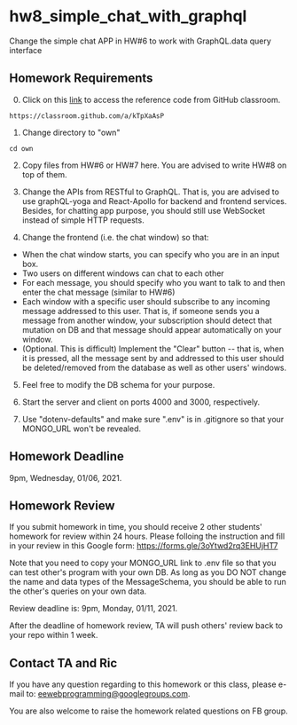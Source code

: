 # hw8_simple_chat_with_graphql

Change the simple chat APP in HW#6 to work with GraphQL.data query interface

## Homework Requirements

0. Click on this [link](https://classroom.github.com/a/kTpXaAsP) to access the reference code from GitHub classroom.
```
https://classroom.github.com/a/kTpXaAsP
```

1. Change directory to "own"
```
cd own
```

2. Copy files from HW#6 or HW#7 here. You are advised to write HW#8 on top of them.

3. Change the APIs from RESTful to GraphQL. That is, you are advised to use graphQL-yoga and React-Apollo for backend and frontend services. Besides, for chatting app purpose, you should still use WebSocket instead of simple HTTP requests.

4. Change the frontend (i.e. the chat window) so that:
- When the chat window starts, you can specify who you are in an input box.
- Two users on different windows can chat to each other 
- For each message, you should specify who you want to talk to and then enter the chat message (similar to HW#6)
- Each window with a specific user should subscribe to any incoming message addressed to this user. That is, if someone sends you a message from another window, your subscription should detect that mutation on DB and that message should appear automatically on your window.
- (Optional. This is difficult) Implement the "Clear" button -- that is, when it is pressed, all the message sent by and addressed to this user should be deleted/removed from the database as well as other users' windows.

5. Feel free to modify the DB schema for your purpose.

6. Start the server and client on ports 4000 and 3000, respectively.

7. Use "dotenv-defaults" and make sure ".env" is in .gitignore so that your MONGO_URL won't be revealed.

## Homework Deadline

9pm, Wednesday, 01/06, 2021.

## Homework Review

If you submit homework in time, you should receive 2 other students' homework for review within 24 hours. Please folloing the instruction and fill in your review in this Google form: https://forms.gle/3oYtwd2rq3EHUjHT7

Note that you need to copy your MONGO_URL link to .env file so that you can test other's program with your own DB. As long as you DO NOT change the name and data types of the MessageSchema, you should be able to run the other's queries on your own data.

Review deadline is: 9pm, Monday, 01/11, 2021.

After the deadline of homework review, TA will push others' review back to your repo within 1 week.

## Contact TA and Ric

If you have any question regarding to this homework or this class, please e-mail to: eewebprogramming@googlegroups.com.

You are also welcome to raise the homework related questions on FB group.

